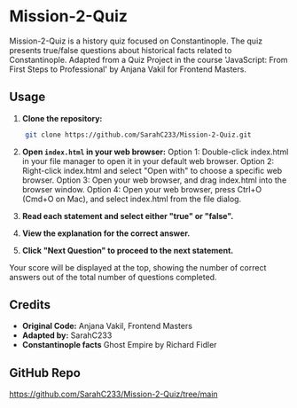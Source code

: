 # Mission-2-Quiz

Mission-2-Quiz is a history quiz focused on Constantinople. The quiz presents true/false questions about historical facts related to Constantinople. Adapted from a Quiz Project in the course 'JavaScript: From First Steps to Professional' by Anjana Vakil for Frontend Masters. 

## Usage

1. **Clone the repository:**
```sh
    git clone https://github.com/SarahC233/Mission-2-Quiz.git
   ```
2. **Open `index.html` in your web browser:**
Option 1: Double-click index.html in your file manager to open it in your default web browser.
Option 2: Right-click index.html and select "Open with" to choose a specific web browser.
Option 3: Open your web browser, and drag index.html into the browser window.
Option 4: Open your web browser, press Ctrl+O (Cmd+O on Mac), and select index.html from the file dialog.

3. **Read each statement and select either "true" or "false".**
4. **View the explanation for the correct answer.**
5. **Click "Next Question" to proceed to the next statement.**

Your score will be displayed at the top, showing the number of correct answers out of the total number of questions completed.

## Credits

- **Original Code:** Anjana Vakil, Frontend Masters
- **Adapted by:** SarahC233
- **Constantinople facts** Ghost Empire by Richard Fidler

## GitHub Repo

https://github.com/SarahC233/Mission-2-Quiz/tree/main

